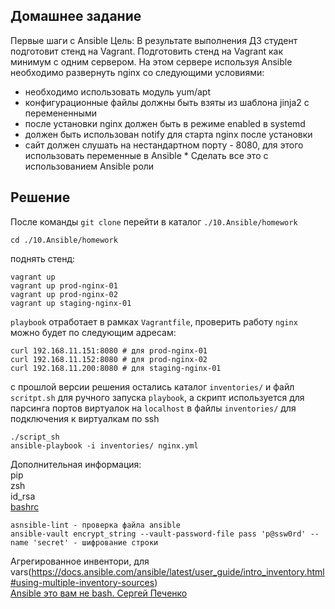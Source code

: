 ## Домашнее задание
Первые шаги с Ansible
Цель: В результате выполнения ДЗ студент подготовит стенд на Vagrant.
Подготовить стенд на Vagrant как минимум с одним сервером. На этом сервере используя Ansible необходимо развернуть nginx со следующими условиями:
- необходимо использовать модуль yum/apt
- конфигурационные файлы должны быть взяты из шаблона jinja2 с перемененными
- после установки nginx должен быть в режиме enabled в systemd
- должен быть использован notify для старта nginx после установки
- сайт должен слушать на нестандартном порту - 8080, для этого использовать переменные в Ansible
\* Сделать все это с использованием Ansible роли

## Решение  
После команды `git clone` перейти в  каталог `./10.Ansible/homework` 
```
cd ./10.Ansible/homework
```
поднять стенд:
```
vagrant up 
vagrant up prod-nginx-01
vagrant up prod-nginx-02
vagrant up staging-nginx-01
```
`playbook` отработает в рамках `Vagrantfile`, проверить работу `nginx` можно будет по следующим адресам:
```
curl 192.168.11.151:8080 # для prod-nginx-01
curl 192.168.11.152:8080 # для prod-nginx-02
curl 192.168.11.200:8080 # для staging-nginx-01
```
с прошлой версии решения остались каталог `inventories/` и файл `scritpt.sh` для ручного запуска `playbook`, а скрипт используется для парсинга портов виртуалок на `localhost` в файлы `inventories/` для подключения к виртуалкам по ssh

```
./script_sh
ansible-playbook -i inventories/ nginx.yml
```


Дополнительная информация:  
pip  
zsh  
id_rsa  
[bashrc](https://pingvinus.ru/note/bash-promt)  
```
asnsible-lint - проверка файла ansible
ansible-vault encrypt_string --vault-password-file pass 'p@ssw0rd' --name 'secret' - шифрование строки
```
Агрегированное инвентори, для vars(https://docs.ansible.com/ansible/latest/user_guide/intro_inventory.html#using-multiple-inventory-sources)    
[Ansible это вам не bash. Сергей Печенко](https://habr.com/ru/post/494738/)  
